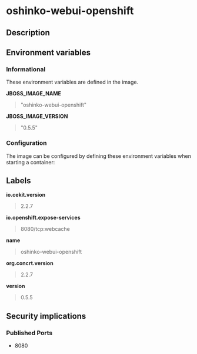 # oshinko-webui-openshift

## Description




## Environment variables

### Informational

These environment variables are defined in the image.

__JBOSS_IMAGE_NAME__
>"oshinko-webui-openshift"

__JBOSS_IMAGE_VERSION__
>"0.5.5"


### Configuration

The image can be configured by defining these environment variables
when starting a container:



## Labels

__io.cekit.version__
> 2.2.7

__io.openshift.expose-services__
> 8080/tcp:webcache

__name__
> oshinko-webui-openshift

__org.concrt.version__
> 2.2.7

__version__
> 0.5.5


## Security implications


### Published Ports

 * 8080
